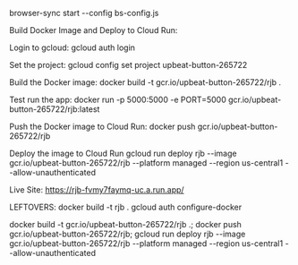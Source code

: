  


 

browser-sync start --config bs-config.js


Build Docker Image and Deploy to Cloud Run:

Login to gcloud:
gcloud auth login

Set the project: 
gcloud config set project upbeat-button-265722

Build the Docker image: 
docker build -t gcr.io/upbeat-button-265722/rjb .

Test run the app: 
docker run -p 5000:5000 -e PORT=5000 gcr.io/upbeat-button-265722/rjb:latest

Push the Docker image to Cloud Run: 
docker push gcr.io/upbeat-button-265722/rjb

Deploy the image to Cloud Run
gcloud run deploy rjb --image gcr.io/upbeat-button-265722/rjb --platform managed --region us-central1 --allow-unauthenticated

Live Site: 
https://rjb-fvmy7faymq-uc.a.run.app/

LEFTOVERS:
docker build -t rjb .
gcloud auth configure-docker



docker build -t gcr.io/upbeat-button-265722/rjb .; docker push gcr.io/upbeat-button-265722/rjb; gcloud run deploy rjb --image gcr.io/upbeat-button-265722/rjb --platform managed --region us-central1 --allow-unauthenticated